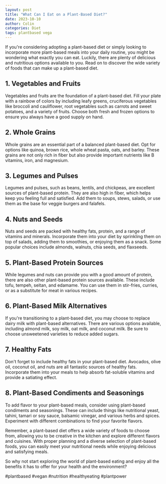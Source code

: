 ```yaml
---
layout: post
title: "What Can I Eat on a Plant-Based Diet?"
date: 2023-10-10
author: Colin
categories: Diet
tags: plantbased vega
---
```


If you're considering adopting a plant-based diet or simply looking to incorporate more plant-based meals into your daily routine, you might be wondering what exactly you can eat. Luckily, there are plenty of delicious and nutritious options available to you. Read on to discover the wide variety of foods that can make up a plant-based diet.

## 1. Vegetables and Fruits

Vegetables and fruits are the foundation of a plant-based diet. Fill your plate with a rainbow of colors by including leafy greens, cruciferous vegetables like broccoli and cauliflower, root vegetables such as carrots and sweet potatoes, and a variety of fruits. Choose both fresh and frozen options to ensure you always have a good supply on hand.

## 2. Whole Grains

Whole grains are an essential part of a balanced plant-based diet. Opt for options like quinoa, brown rice, whole wheat pasta, oats, and barley. These grains are not only rich in fiber but also provide important nutrients like B vitamins, iron, and magnesium.

## 3. Legumes and Pulses

Legumes and pulses, such as beans, lentils, and chickpeas, are excellent sources of plant-based protein. They are also high in fiber, which helps keep you feeling full and satisfied. Add them to soups, stews, salads, or use them as the base for veggie burgers and falafels.

## 4. Nuts and Seeds

Nuts and seeds are packed with healthy fats, protein, and a range of vitamins and minerals. Incorporate them into your diet by sprinkling them on top of salads, adding them to smoothies, or enjoying them as a snack. Some popular choices include almonds, walnuts, chia seeds, and flaxseeds.

## 5. Plant-Based Protein Sources

While legumes and nuts can provide you with a good amount of protein, there are also other plant-based protein sources available. These include tofu, tempeh, seitan, and edamame. You can use them in stir-fries, curries, or as a substitute for meat in various recipes.

## 6. Plant-Based Milk Alternatives

If you're transitioning to a plant-based diet, you may choose to replace dairy milk with plant-based alternatives. There are various options available, including almond milk, soy milk, oat milk, and coconut milk. Be sure to choose unsweetened varieties to reduce added sugars.

## 7. Healthy Fats

Don't forget to include healthy fats in your plant-based diet. Avocados, olive oil, coconut oil, and nuts are all fantastic sources of healthy fats. Incorporate them into your meals to help absorb fat-soluble vitamins and provide a satiating effect.

## 8. Plant-Based Condiments and Seasonings

To add flavor to your plant-based meals, consider using plant-based condiments and seasonings. These can include things like nutritional yeast, tahini, tamari or soy sauce, balsamic vinegar, and various herbs and spices. Experiment with different combinations to find your favorite flavors.

Remember, a plant-based diet offers a wide variety of foods to choose from, allowing you to be creative in the kitchen and explore different flavors and cuisines. With proper planning and a diverse selection of plant-based foods, you can easily meet your nutritional needs while enjoying delicious and satisfying meals.

So why not start exploring the world of plant-based eating and enjoy all the benefits it has to offer for your health and the environment?

#plantbased #vegan #nutrition #healthyeating #plantpower